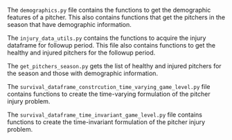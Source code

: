 The ``demographics.py`` file contains the functions to get the demographic features of a pitcher. This also contains
functions that get the pitchers in the season that have demographic information. 

The ``injury_data_utils.py`` contains the functions to acquire the injury dataframe for followup period. This file also contains
functions to get the healthy and injured pitchers for the followup period.

The ``get_pitchers_season.py`` gets the list of healthy and injured pitchers for the season and those with demographic
information. 

The ``survival_dataframe_constrcution_time_varying_game_level.py`` file contains functions to create the time-varying
formulation of the pitcher injury problem.

The ``survival_dataframe_time_invariant_game_level.py`` file contains functions to create the time-invariant formulation of the
pitcher injury problem.
